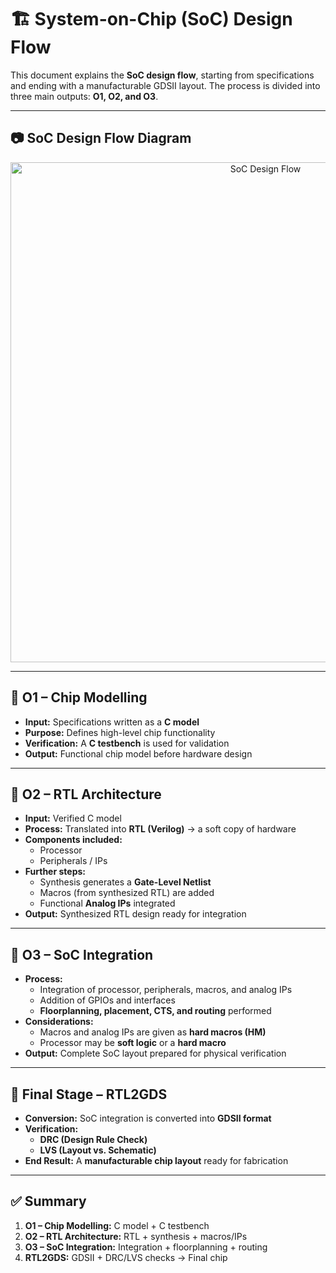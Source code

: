 # 🏗️ System-on-Chip (SoC) Design Flow  

This document explains the **SoC design flow**, starting from specifications and ending with a manufacturable GDSII layout. The process is divided into three main outputs: **O1, O2, and O3**.

---

## 📷 SoC Design Flow Diagram  

<p align="center">
  <img src="https://github.com/<your-username>/<your-repo>/blob/main/Images/soc_design_flow.png" alt="SoC Design Flow" width="800"/>
</p>

---

## 🔹 O1 – Chip Modelling  
- **Input:** Specifications written as a **C model**  
- **Purpose:** Defines high-level chip functionality  
- **Verification:** A **C testbench** is used for validation  
- **Output:** Functional chip model before hardware design  

---

## 🔹 O2 – RTL Architecture  
- **Input:** Verified C model  
- **Process:** Translated into **RTL (Verilog)** → a soft copy of hardware  
- **Components included:**  
  - Processor  
  - Peripherals / IPs  
- **Further steps:**  
  - Synthesis generates a **Gate-Level Netlist**  
  - Macros (from synthesized RTL) are added  
  - Functional **Analog IPs** integrated  
- **Output:** Synthesized RTL design ready for integration  

---

## 🔹 O3 – SoC Integration  
- **Process:**  
  - Integration of processor, peripherals, macros, and analog IPs  
  - Addition of GPIOs and interfaces  
  - **Floorplanning, placement, CTS, and routing** performed  
- **Considerations:**  
  - Macros and analog IPs are given as **hard macros (HM)**  
  - Processor may be **soft logic** or a **hard macro**  
- **Output:** Complete SoC layout prepared for physical verification  

---

## 🔹 Final Stage – RTL2GDS  
- **Conversion:** SoC integration is converted into **GDSII format**  
- **Verification:**  
  - **DRC (Design Rule Check)**  
  - **LVS (Layout vs. Schematic)**  
- **End Result:** A **manufacturable chip layout** ready for fabrication  

---

## ✅ Summary  
1. **O1 – Chip Modelling:** C model + C testbench  
2. **O2 – RTL Architecture:** RTL + synthesis + macros/IPs  
3. **O3 – SoC Integration:** Integration + floorplanning + routing  
4. **RTL2GDS:** GDSII + DRC/LVS checks → Final chip  

